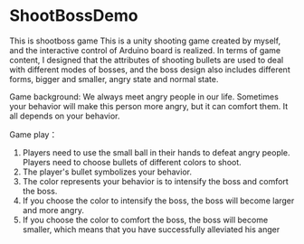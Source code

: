 # ShootBossDemo
This is shootboss game
This is a unity shooting game created by myself, and the interactive control of Arduino board is realized.
In terms of game content, I designed that the attributes of shooting bullets are used to deal with different modes of bosses, 
and the boss design also includes different forms, bigger and smaller, angry state and normal state.

Game background: We always meet angry people in our life. Sometimes your behavior will make this person more angry, but it can comfort them. It all depends on your behavior.

Game play：
1. Players need to use the small ball in their hands to defeat angry people. Players need to choose bullets of different colors to shoot.
2. The player's bullet symbolizes your behavior. 
3. The color represents your behavior is to intensify the boss and comfort the boss. 
4. If you choose the color to intensify the boss, the boss will become larger and more angry. 
5. If you choose the color to comfort the boss, the boss will become smaller, which means that you have successfully alleviated his anger
